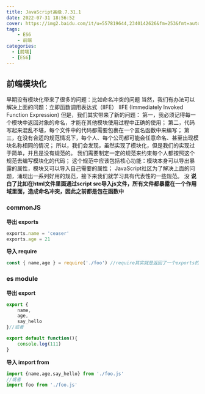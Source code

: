 ```yaml
---
title: JavaScript高级.7.31.1
date: 2022-07-31 18:56:52
cover: https://img2.baidu.com/it/u=557819644,2340142626&fm=253&fmt=auto&a=138&f=JEG?w=1000&h=500
tags:
    - ES6
    - 前端
categories:
  - [前端]
  - [ES6]
---
```


## 前端模块化
早期没有模块化带来了很多的问题：比如命名冲突的问题
 当然，我们有办法可以解决上面的问题：立即函数调用表达式（IIFE）
IIFE (Immediately Invoked Function Expression)
但是，我们其实带来了新的问题：
第一，我必须记得每一个模块中返回对象的命名，才能在其他模块使用过程中正确的使用；
第二，代码写起来混乱不堪，每个文件中的代码都需要包裹在一个匿名函数中来编写；
第三，在没有合适的规范情况下，每个人、每个公司都可能会任意命名、甚至出现模块名称相同的情况；
所以，我们会发现，虽然实现了模块化，但是我们的实现过于简单，并且是没有规范的。
我们需要制定一定的规范来约束每个人都按照这个规范去编写模块化的代码；
这个规范中应该包括核心功能：模块本身可以导出暴露的属性，模块又可以导入自己需要的属性；
JavaScript社区为了解决上面的问题，涌现出一系列好用的规范，接下来我们就学习具有代表性的一些规范。
没
**说白了比如在html文件里面通过script src导入js文件，所有文件都暴露在一个作用域里面，造成命名冲突，因此之前都是包在函数中**
### commonJS
**导出 exports**
```javascript
exports.name = 'ceaser'
exports.age = 21

```
**导入 require**
```javascript
const { name,age } = require('./foo') //require其实就是返回了一个exports的对象，然后做了一个解构
```

### es module
**导出 export**
```javascript
export {
    name,
    age,
    say_hello
}//或者

export default function(){
    console.log(111)
}
```

**导入 import from**
```javascript
import {name,age,say_hello} from './foo.js'
//或者
import foo from './foo.js'
````
